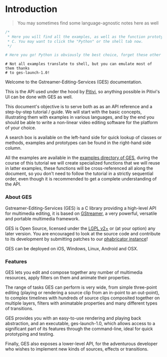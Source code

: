 # Introduction

> You may sometimes find some language-agnostic notes here as well

```c
/*
 * Here you will find all the examples, as well as the function prototypes in
 * C. You may want to click the "Python" or the shell tab now.
 */
```

```python
# Here you go! Python is obviously the best choice, forget these other tabs!
```

```shell
# Not all examples translate to shell, but you can emulate most of them thanks
# to ges-launch-1.0!
```

Welcome to the Gstreamer-Editing-Services (GES) documentation.

This is the API used under the hood by [Pitivi](http://www.pitivi.org/), so
anything possible in Pitivi's UI can be done with GES as well.

This document's objective is to serve both as as an API reference and a
step-by-step tutorial / guide. We will start with the basic concepts,
illustrating them with examples in various languages, and by the end you
should be able to write a non-linear video editing software for the platform
of your choice.

A search box is available on the left-hand side for quick lookup of classes or
methods, examples and prototypes can be found in the right-hand side column.

All the examples are available in the [examples directory of
GES](http://cgit.freedesktop.org/gstreamer/gst-editing-services/tree/tests/examples),
during the course of this tutorial we will create specialized functions that we
will reuse in latter examples, these functions will be cross-referenced all
along the document, so you don't need to follow the tutorial in a strictly
sequential order, even though it is recommended to get a complete understanding
of the API.

### About GES

Gstreamer-Editing-Services (GES) is a C library providing a high-level API for
multimedia editing, it is based on
[GStreamer](http://gstreamer.freedesktop.org/), a very powerful, versatile and
portable multimedia framework.

GES is Open Source, licensed under the [LGPL
v2+](http://www.gnu.org/licenses/lgpl-2.0.html) or (at your option) any later version.
You are encouraged to look at the source code and contribute to its development by
submitting patches to our [phabricator instance](http://phabricator.freedesktop.org/)!

GES can be deployed on iOS, Windows, Linux, Android and OSX.

### Features

GES lets you edit and compose together any number of multimedia resources,
apply filters on them and animate their properties.

The range of tasks GES can perform is very wide, from simple three-point
editing (playing or rendering a source clip from an in-point to an out-point),
to complex timelines with hundreds of source clips composited together
on multiple layers, filters with animatable properties and many
different types of transitions.

GES provides you with an easy-to-use rendering and playing back abstraction,
and an executable, ges-launch-1.0, which allows access to a significant
part of its features through the command-line, ideal for quick prototyping
and testing.

Finally, GES also exposes a lower-level API, for the adventurous developer who
wishes to implement new kinds of sources, effects or transitions.
